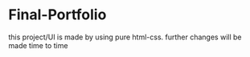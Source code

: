 # Final-Portfolio
this project/UI is made by using  pure html-css. further changes will be made time to time 
